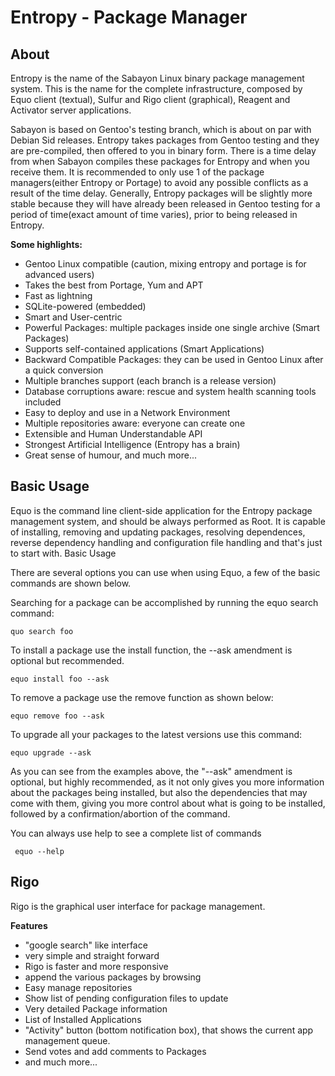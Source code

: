 # Entropy - Package Manager

## About


Entropy is the name of the Sabayon Linux binary package management system. This is the name for the complete infrastructure, composed by Equo client (textual), Sulfur and Rigo client (graphical), Reagent and Activator server applications.

Sabayon is based on Gentoo's testing branch, which is about on par with Debian Sid releases. Entropy takes packages from Gentoo testing and they are pre-compiled, then offered to you in binary form. There is a time delay from when Sabayon compiles these packages for Entropy and when you receive them. It is recommended to only use 1 of the package managers(either Entropy or Portage) to avoid any possible conflicts as a result of the time delay. Generally, Entropy packages will be slightly more stable because they will have already been released in Gentoo testing for a period of time(exact amount of time varies), prior to being released in Entropy.

**Some highlights:**

* Gentoo Linux compatible (caution, mixing entropy and portage is for advanced users)
* Takes the best from Portage, Yum and APT
* Fast as lightning
* SQLite-powered (embedded)
* Smart and User-centric
* Powerful Packages: multiple packages inside one single archive (Smart Packages)
* Supports self-contained applications (Smart Applications)
* Backward Compatible Packages: they can be used in Gentoo Linux after a quick conversion
* Multiple branches support (each branch is a release version)
* Database corruptions aware: rescue and system health scanning tools included
* Easy to deploy and use in a Network Environment
* Multiple repositories aware: everyone can create one
* Extensible and Human Understandable API
* Strongest Artificial Intelligence (Entropy has a brain)
* Great sense of humour, and much more...
    
## Basic Usage

Equo is the command line client-side application for the Entropy package management system, and should be always performed as Root. It is capable of installing, removing and updating packages, resolving dependences, reverse dependency handling and configuration file handling and that's just to start with.
Basic Usage

There are several options you can use when using Equo, a few of the basic commands are shown below.

Searching for a package can be accomplished by running the equo search command:

    quo search foo

To install a package use the install function, the --ask amendment is optional but recommended.

    equo install foo --ask

To remove a package use the remove function as shown below:

    equo remove foo --ask

To upgrade all your packages to the latest versions use this command:

    equo upgrade --ask

As you can see from the examples above, the "--ask" amendment is optional, but highly recommended, as it not only gives you more information about the packages being installed, but also the dependencies that may come with them, giving you more control about what is going to be installed, followed by a confirmation/abortion of the command. 

You can always use help to see a complete list of commands

     equo --help
     
## Rigo

Rigo is the graphical user interface for package management.

**Features**

* "google search" like interface
* very simple and straight forward
* Rigo is faster and more responsive
* append the various packages by browsing
* Easy manage repositories
* Show list of pending configuration files to update
* Very detailed Package information
* List of Installed Applications
* "Activity" button (bottom notification box), that shows the current app management queue.
* Send votes and add comments to Packages
* and much more...
    
    